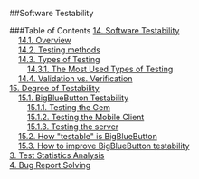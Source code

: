 ##Software Testability

###Table of Contents
[14. Software Testability](https://github.com/mariateresachaves/bigbluebutton/blob/master/ESOF-DOCS/Testability/Software_Testability.md#1-software-testability)  
&nbsp;&nbsp;&nbsp;&nbsp;[14.1. Overview](https://github.com/mariateresachaves/bigbluebutton/blob/7b72da91d4d65604e94134ab5c7dd703710529be/ESOF-DOCS/Software_Testing/Software_Testing.md#141-overview)  
&nbsp;&nbsp;&nbsp;&nbsp;[14.2. Testing methods](https://github.com/mariateresachaves/bigbluebutton/blob/7b72da91d4d65604e94134ab5c7dd703710529be/ESOF-DOCS/Software_Testing/Software_Testing.md#142-testing-methods)  
&nbsp;&nbsp;&nbsp;&nbsp;[14.3. Types of Testing](https://github.com/mariateresachaves/bigbluebutton/blob/master/ESOF-DOCS/Software_Testing/Software_Testing.md#143-types-of-testing)  
&nbsp;&nbsp;&nbsp;&nbsp;&nbsp;&nbsp;&nbsp;&nbsp;[14.3.1. The Most Used Types of Testing](https://github.com/mariateresachaves/bigbluebutton/blob/7b72da91d4d65604e94134ab5c7dd703710529be/ESOF-DOCS/Software_Testing/Software_Testing.md#1431-the-most-used-types-of-testing)   
&nbsp;&nbsp;&nbsp;&nbsp;[14.4. Validation vs. Verification](https://github.com/mariateresachaves/bigbluebutton/blob/7b72da91d4d65604e94134ab5c7dd703710529be/ESOF-DOCS/Software_Testing/Software_Testing.md#144-validation-vs-verification)  
[15. Degree of Testability](https://github.com/mariateresachaves/bigbluebutton/blob/master/ESOF-DOCS/Software_Testing/Degree_Testability.md#15-degree-of-testability)  
&nbsp;&nbsp;&nbsp;&nbsp;[15.1. BigBlueButton Testability](https://github.com/mariateresachaves/bigbluebutton/blob/master/ESOF-DOCS/Software_Testing/Degree_Testability.md#151-bigbluebutton-testability)  
&nbsp;&nbsp;&nbsp;&nbsp;&nbsp;&nbsp;&nbsp;&nbsp;[15.1.1. Testing the Gem](https://github.com/mariateresachaves/bigbluebutton/blob/master/ESOF-DOCS/Software_Testing/Degree_Testability.md#1511-testing-the-gem)   
&nbsp;&nbsp;&nbsp;&nbsp;&nbsp;&nbsp;&nbsp;&nbsp;[15.1.2. Testing the Mobile Client](https://github.com/mariateresachaves/bigbluebutton/blob/master/ESOF-DOCS/Software_Testing/Degree_Testability.md#1512-testing-the-mobile-client)    
&nbsp;&nbsp;&nbsp;&nbsp;&nbsp;&nbsp;&nbsp;&nbsp;[15.1.3. Testing the server](https://github.com/mariateresachaves/bigbluebutton/blob/master/ESOF-DOCS/Software_Testing/Degree_Testability.md#1513-testing-the-server)    
&nbsp;&nbsp;&nbsp;&nbsp;[15.2. How "testable" is BigBlueButton](https://github.com/mariateresachaves/bigbluebutton/blob/master/ESOF-DOCS/Software_Testing/Degree_Testability.md#152-how-testable-is-bigbluebutton)  
&nbsp;&nbsp;&nbsp;&nbsp;[15.3. How to improve BigBlueButton testability](https://github.com/mariateresachaves/bigbluebutton/blob/master/ESOF-DOCS/Software_Testing/Degree_Testability.md#153-how-to-improve-bigbluebutton-testability)  
[3. Test Statistics Analysis](https://github.com/mariateresachaves/bigbluebutton/blob/master/ESOF-DOCS/Software_Testing/Test_Statistics_Analysis.md#3-test-statistics-analysis)  
[4. Bug Report Solving](https://github.com/mariateresachaves/bigbluebutton/blob/master/ESOF-DOCS/Software_Testing/Bug_Report_Solving.md#4-bug-report-solving)  
